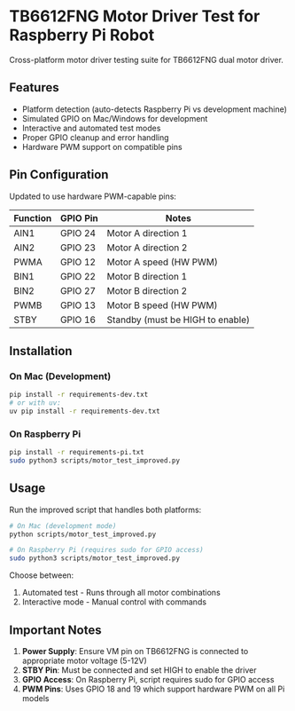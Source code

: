 # TB6612FNG Motor Driver Test for Raspberry Pi Robot

Cross-platform motor driver testing suite for TB6612FNG dual motor driver.

## Features
- Platform detection (auto-detects Raspberry Pi vs development machine)
- Simulated GPIO on Mac/Windows for development
- Interactive and automated test modes
- Proper GPIO cleanup and error handling
- Hardware PWM support on compatible pins

## Pin Configuration

Updated to use hardware PWM-capable pins:

| Function | GPIO Pin | Notes |
|----------|----------|-------|
| AIN1 | GPIO 24 | Motor A direction 1 |
| AIN2 | GPIO 23 | Motor A direction 2 |
| PWMA | GPIO 12 | Motor A speed (HW PWM) |
| BIN1 | GPIO 22 | Motor B direction 1 |
| BIN2 | GPIO 27 | Motor B direction 2 |
| PWMB | GPIO 13 | Motor B speed (HW PWM) |
| STBY | GPIO 16 | Standby (must be HIGH to enable) |

## Installation

### On Mac (Development)
```bash
pip install -r requirements-dev.txt
# or with uv:
uv pip install -r requirements-dev.txt
```

### On Raspberry Pi
```bash
pip install -r requirements-pi.txt
sudo python3 scripts/motor_test_improved.py
```

## Usage

Run the improved script that handles both platforms:
```bash
# On Mac (development mode)
python scripts/motor_test_improved.py

# On Raspberry Pi (requires sudo for GPIO access)
sudo python3 scripts/motor_test_improved.py
```

Choose between:
1. Automated test - Runs through all motor combinations
2. Interactive mode - Manual control with commands

## Important Notes

1. **Power Supply**: Ensure VM pin on TB6612FNG is connected to appropriate motor voltage (5-12V)
2. **STBY Pin**: Must be connected and set HIGH to enable the driver
3. **GPIO Access**: On Raspberry Pi, script requires sudo for GPIO access
4. **PWM Pins**: Uses GPIO 18 and 19 which support hardware PWM on all Pi models